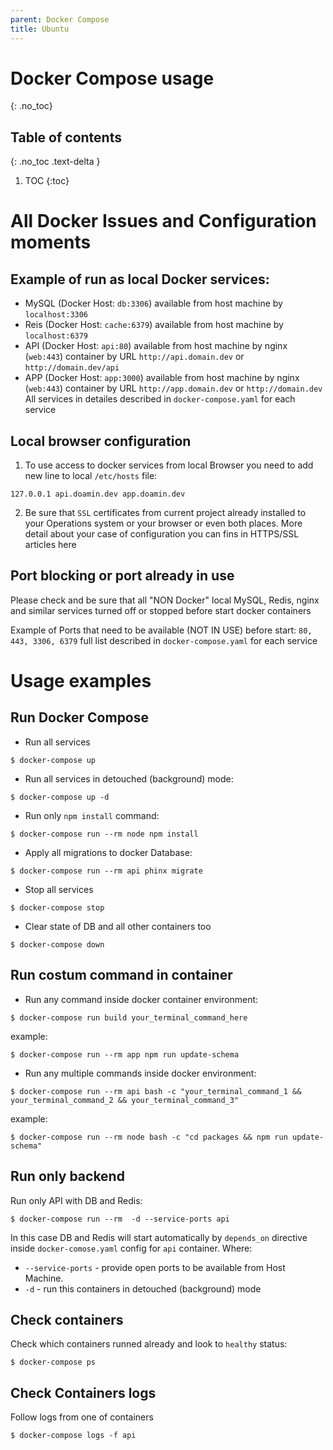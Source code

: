 ```yaml
---
parent: Docker Compose
title: Ubuntu
---
```


# Docker Compose usage
{: .no_toc}

## Table of contents
{: .no_toc .text-delta }

1. TOC
{:toc}

# All Docker Issues and Configuration moments

## Example of run as local Docker services:
* MySQL (Docker Host: `db:3306`) available from host machine by `localhost:3306`
* Reis (Docker Host: `cache:6379`) available from host machine by `localhost:6379`
* API (Docker Host: `api:80`) available from host machine by nginx (`web:443`) container by URL `http://api.domain.dev` or `http://domain.dev/api`
* APP (Docker Host: `app:3000`) available from host machine by nginx (`web:443`) container by URL `http://app.domain.dev` or `http://domain.dev`
All services in detailes described in `docker-compose.yaml` for each service

## Local browser configuration
1. To use access to docker services from local Browser you need to add new line to local `/etc/hosts` file:
```terminal
127.0.0.1 api.doamin.dev app.doamin.dev
```
2. Be sure that `SSL` certificates from current project already installed to your Operations system or your browser or even both places. More detail about your case of configuration you can fins in HTTPS/SSL articles here

## Port blocking or port already in use
Please check and be sure that all "NON Docker" local MySQL, Redis, nginx and similar services turned off or stopped before start docker containers

Example of Ports that need to be available (NOT IN USE) before start: `80, 443, 3306, 6379` full list described in `docker-compose.yaml` for each service

# Usage examples

## Run Docker Compose

* Run all services
```terminal
$ docker-compose up
```

* Run all services in detouched (background) mode:
```terminal
$ docker-compose up -d
```

* Run only `npm install` command:
```terminal
$ docker-compose run --rm node npm install
```

* Apply all migrations to docker Database:
```terminal
$ docker-compose run --rm api phinx migrate
```

* Stop all services
```terminal
$ docker-compose stop
```

* Clear state of DB and all other containers too
```terminal
$ docker-compose down
```

## Run costum command in container
* Run any command inside docker container environment:
```terminal
$ docker-compose run build your_terminal_command_here

```
example: 
```terminal
$ docker-compose run --rm app npm run update-schema
```

* Run any multiple commands inside docker environment:
```terminal
$ docker-compose run --rm api bash -c "your_terminal_command_1 && your_terminal_command_2 && your_terminal_command_3"

```
example: 
```terminal
$ docker-compose run --rm node bash -c "cd packages && npm run update-schema"
```

## Run only backend
Run only API with DB and Redis:
```terminal
$ docker-compose run --rm  -d --service-ports api

```
In this case DB and Redis will start automatically by `depends_on` directive inside `docker-comose.yaml` config for `api` container.
Where:
* `--service-ports` - provide open ports to be available from Host Machine.
* `-d` - run this containers in detouched (background) mode

## Check containers
Check which containers runned already and look to `healthy` status:
```terminal
$ docker-compose ps

```

## Check Containers logs

Follow logs from one of containers

```terminal
$ docker-compose logs -f api

```